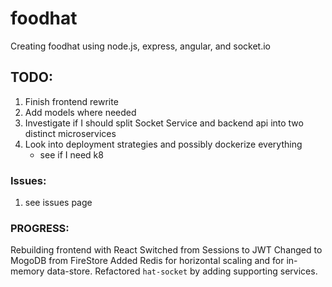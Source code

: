# foodhat
Creating foodhat using node.js, express, angular, and socket.io


## TODO:
1. Finish frontend rewrite
2. Add models where needed
3. Investigate if I should split Socket Service and backend api into two distinct microservices
4. Look into deployment strategies and possibly dockerize everything
   - see if I need k8


### Issues:
1. see issues page

### PROGRESS:
Rebuilding frontend with React
Switched from Sessions to JWT
Changed to MogoDB from FireStore
Added Redis for horizontal scaling and for in-memory data-store. Refactored `hat-socket` by adding supporting services.
